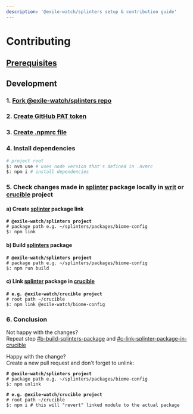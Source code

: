 ```yaml
---
description: '@exile-watch/splinters setup & contribution guide'
---
```


# Contributing

## [Prerequisites](../../../development/prerequisites.md)

## Development

### 1. [Fork @exile-watch/splinters repo](https://github.com/exile-watch/splinters)

### 2. [Create GitHub PAT token](../../../development/generating-github-pat.md)

### 3. [Create .npmrc file](../../../development/.npmrc-file.md)&#x20;

### 4. Install dependencies

```bash
# project root
$: nvm use # uses node version that's defined in .nvmrc
$: npm i # install dependencies
```

### 5. Check changes made in [splinter](./) package locally in [writ](../writ/) or [crucible](../crucible/) project

#### a) Create [splinter](./) package link

<pre class="language-bash"><code class="lang-bash"><strong># @exile-watch/splinters project
</strong># package path e.g. ~/splinters/packages/biome-config
$: npm link
</code></pre>

#### b) Build [splinters](./) package

<pre class="language-bash"><code class="lang-bash"><strong># @exile-watch/splinters project
</strong># package path e.g. ~/splinters/packages/biome-config
$: npm run build
</code></pre>

#### c) Link [splinter](./) package in [crucible](../crucible/)

<pre class="language-bash"><code class="lang-bash"><strong># e.g. @exile-watch/crucible project
</strong># root path ~/crucible
$: npm link @exile-watch/biome-config
</code></pre>

### 6. Conclusion

Not happy with the changes? \
Repeat step [#b-build-splinters-package](contributing.md#b-build-splinters-package "mention") and [#c-link-splinter-package-in-crucible](contributing.md#c-link-splinter-package-in-crucible "mention")

Happy with the change? \
Create a new pull request and don't forget to unlink:

<pre class="language-bash"><code class="lang-bash"><strong># @exile-watch/splinters project
</strong># package path e.g. ~/splinters/packages/biome-config
$: npm unlink
</code></pre>

<pre class="language-bash"><code class="lang-bash"><strong># e.g. @exile-watch/crucible project
</strong># root path ~/crucible
$: npm i # this will "revert" linked module to the actual package 
</code></pre>
